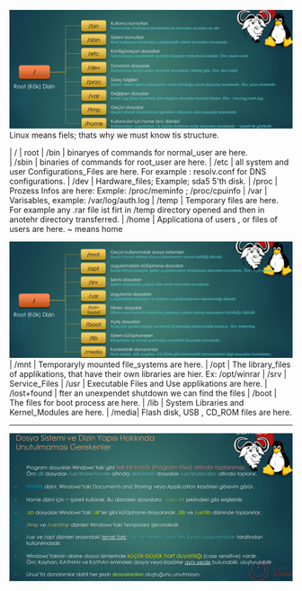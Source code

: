 
![directory_structure1](../Images/directory_structure1.png)
Linux means fiels; thats why we must know tis structure. 

| /     | root 
| /bin  | binaryes of commands for normal_user are here.  
| /sbin | binaries of commands for root_user are here. 
| /etc  | all system and user Configurations_Files are here. 
        For example : resolv.conf for DNS configurations. 
| /dev  | Hardware_files; Example; sda5 5'th disk. 
| /proc | Prozess Infos are here: 
          Exmple: /proc/meminfo ; /proc/cpuinfo
| /var  | Varisables, example: /var/log/auth.log
| /temp | Temporary files are here. 
        For example any .rar file ist     firt in /temp directory opened and then in anotehr directory transferred. 
| /home | Applicationa of users , or files of users are here. 
        ~ means home 


![directory_structure2](../Images/directory_structure2.png)
| /mnt  | Temporaryly mounted file_systems are here. 
| /opt  | The library_files of applikations, 
        that have their own libraries are hier. Ex: /opt/winrar
| /srv  | Service_Files
| /usr  | Executable Files and Use applikations are here. 
| /lost+found | fter an unexpendet shutdown we can find the files
| /boot | The files for boot process are here.
| /lib  | System Libraries and Kernel_Modules are here.
| /media| Flash disk, USB , CD_ROM files are here. 

---
![hints](../Images/hints.png)

